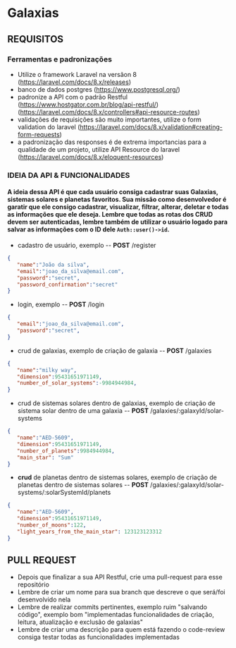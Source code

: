 # Galaxias


## REQUISITOS 
### Ferramentas e padronizações

- Utilize o framework Laravel na versãon 8 (https://laravel.com/docs/8.x/releases)
- banco de dados postgres (https://www.postgresql.org/)
- padronize a API com o padrão Restful (https://www.hostgator.com.br/blog/api-restful/) (https://laravel.com/docs/8.x/controllers#api-resource-routes)
- validações de requisições são muito importantes, utilize o form validation do laravel (https://laravel.com/docs/8.x/validation#creating-form-requests)
- a padronização das responses é de extrema importancias para a qualidade de um projeto, utilize API Resource do laravel (https://laravel.com/docs/8.x/eloquent-resources)

### IDEIA DA API & FUNCIONALIDADES
#### A ideia dessa API é que cada usuário consiga cadastrar suas Galaxias, sistemas solares e planetas favoritos. Sua missão como desenvolvedor é garatir que ele consigo cadastrar, visualizar, filtrar, alterar, deletar e todas as informações que ele deseja. Lembre que todas as rotas dos CRUD devem ser autenticadas, lembre também de utilizar o usuário logado para salvar as informações com o ID dele ``Auth::user()->id``.

- cadastro de usuário, exemplo -- **POST** /register
```json
{
   "name":"João da silva",
   "email":"joao_da_silva@email.com",
   "password":"secret",
   "password_confirmation":"secret"
}
 ```
- login, exemplo -- **POST** /login
```json
{
   "email":"joao_da_silva@email.com",
   "password":"secret",
}
 ```
- crud de galaxias, exemplo de criação de galaxia -- **POST** /galaxies
```json
{
   "name":"milky way",
   "dimension":95431651971149,
   "number_of_solar_systems":-9984944984,
}
 ```
- crud de sistemas solares dentro de galaxias, exemplo de criação de sistema solar dentro de uma galaxia -- **POST** /galaxies/:galaxyId/solar-systems
```json
{
   "name":"AED-5609",
   "dimension":95431651971149,
   "number_of_planets":9984944984,
   "main_star": "Sum"
}
 ```
- **crud** de planetas dentro de sistemas solares, exemplo de criação de planetas dentro de sistemas solares -- **POST** /galaxies/:galaxyId/solar-systems/:solarSystemId/planets
```json
{
   "name":"AED-5609",
   "dimension":95431651971149,
   "number_of_moons":122,
   "light_years_from_the_main_star": 123123123312
}
 ```

## PULL REQUEST
- Depois que finalizar a sua API Restful, crie uma pull-request para esse repositório
- Lembre de criar um nome para sua branch que descreve o que será/foi desenvolvido nela
- Lembre de realizar commits pertinentes, exemplo ruim "salvando código", exemplo bom "implementadas funcionalidades de criação, leitura, atualização e exclusão de galaxias"
- Lembre de criar uma descrição para quem está fazendo o code-review consiga testar todas as funcionalidades implementadas
